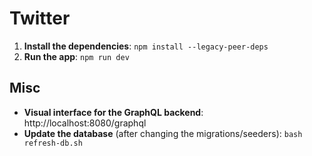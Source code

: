 # Twitter
1. **Install the dependencies**: `npm install --legacy-peer-deps`
2. **Run the app**: `npm run dev`

## Misc
- **Visual interface for the GraphQL backend**: http://localhost:8080/graphql
- **Update the database** (after changing the migrations/seeders): `bash refresh-db.sh`